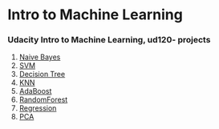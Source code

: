 # Intro to Machine Learning
### Udacity Intro to Machine Learning, ud120- projects
1. [Naive Bayes](https://github.com/enggen/Intro-to-Machine-Learning/blob/master/naive_bayes/nb_author_id.py)
2. [SVM](https://github.com/enggen/Intro-to-Machine-Learning/blob/master/svm/svm_author_id.py)
3. [Decision Tree](https://github.com/enggen/Intro-to-Machine-Learning/blob/master/decision_tree/dt_author_id.py)
4. [KNN]()
5. [AdaBoost]()
6. [RandomForest]()
7. [Regression]()
8. [PCA]()
